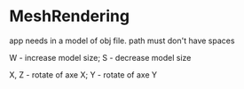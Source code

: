 # MeshRendering

app needs in a model of obj file. path must don't have spaces

W - increase model size;
S - decrease model size

X, Z - rotate of axe X;
Y - rotate of axe Y
